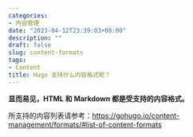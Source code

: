 ```yaml
---
categories:
- 内容管理
date: "2023-04-12T23:39:03+08:00"
description: ""
draft: false
slug: content-formats
tags:
- Content
title: Hugo 支持什么内容格式呢？
---
```



**显而易见，HTML 和 Markdown 都是受支持的内容格式。**

所支持的内容列表请参考：<https://gohugo.io/content-management/formats/#list-of-content-formats>

